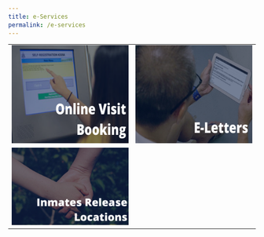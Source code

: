 ```yaml
---
title: e-Services
permalink: /e-services
---
```

<table style="width: 100%; border-collapse: collapse; margin-left: auto; margin-right: auto;" border="0">
<tbody>
<tr>
<td style="width: 50%; text-align: center;"><a href="https://www.ipris.sps.gov.sg/sps-vms3-web/#/home/index"><img src="https://raw.githubusercontent.com/isomerpages/pris-test/staging/images/image-library/ovb.png" alt="" width="300" height="200" /></a></td>
<td style="width: 50%; text-align: center;"><a href="https://eservice.sps.gov.sg/eletters/#/landing"><img src="https://raw.githubusercontent.com/isomerpages/pris-test/staging/images/image-library/eletters.png" alt="E Letters" width="300" height="200" /></a></td>
</tr>
<tr>
<td style="width: 50%; text-align: center;"><a href="https://www.sps.gov.sg/connect-us/other-matters/inmates-release-locations"><img src="https://raw.githubusercontent.com/isomerpages/pris-test/staging/images/image-library/irl.png" alt="" /></a></td>
<td style="width: 50%; text-align: center;">&nbsp;</td>
</tr>
</tbody>
</table>